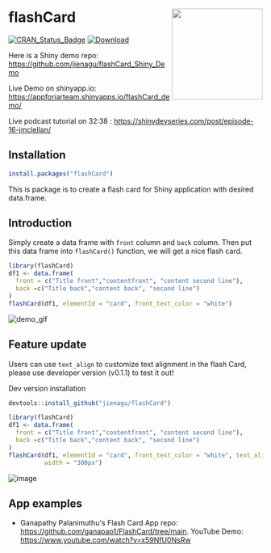 
<!-- README.md is generated from README.Rmd. Please edit that file -->

# flashCard <img src="man/figures/flashCard_hex.png"  width="180px" align="right"/>

<!-- badges: start -->
[![CRAN_Status_Badge](http://www.r-pkg.org/badges/version/flashCard)](https://cran.r-project.org/package=flashCard)
[![Download](https://cranlogs.r-pkg.org/badges/grand-total/flashCard)](https://cranlogs.r-pkg.org/badges/grand-total/flashCard)
<!-- badges: end -->

Here is a Shiny demo repo: https://github.com/jienagu/flashCard_Shiny_Demo

Live Demo on shinyapp.io: https://appforiarteam.shinyapps.io/flashCard_demo/

Live podcast tutorial on 32:38 : https://shinydevseries.com/post/episode-16-jmclellan/


## Installation

``` r
install.packages("flashCard")
```

This is package is to create a flash card for Shiny application with
desired data.frame.

## Introduction

Simply create a data frame with `front` column and `back` column. Then
put this data frame into `flashCard()` function, we will get a nice
flash card.

``` r
library(flashCard)
df1 <- data.frame(
  front = c("Title front","contentfront", "content second line"),
  back =c("Title back","content back", "second line")
)
flashCard(df1, elementId = "card", front_text_color = "white")
```

![demo_gif](man/figures/flashCard.gif)

## Feature update

Users can use `text_align` to customize text alignment in the flash Card, please use developer version (v0.1.1) to test it out!

Dev version installation

``` r
devtools::install_github("jienagu/flashCard")
```

``` r
library(flashCard)
df1 <- data.frame(
  front = c("Title front","contentfront", "content second line"),
  back =c("Title back","content back", "second line")
)
flashCard(df1, elementId = "card", front_text_color = "white", text_align = "left", 
          width = "300px")

```

![image](https://user-images.githubusercontent.com/15113457/148706172-e32977e8-9206-45f6-81f3-4629704912a5.png)


## App examples


* Ganapathy Palanimuthu's Flash Card App repo: https://github.com/ganapap1/FlashCard/tree/main.  YouTube Demo: https://www.youtube.com/watch?v=x59NfU0NsRw


